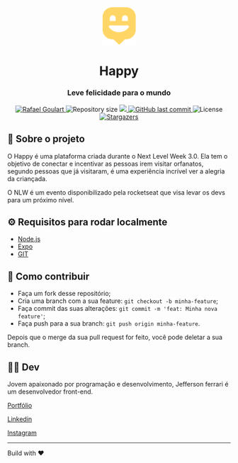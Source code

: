 <div align="center">
    <img src="./.github/logo.png" width="75">
    <h1>Happy</h1>
    <h3>Leve felicidade para o mundo</h3>
    
<p align="center">

<a href="https://www.linkedin.com/in/jeffersoncalmon/">
    <img alt="Rafael Goulart" src="https://img.shields.io/badge/-Jefferson_Ferrari-FFD666?style=flat&logo=Linkedin&logoColor=white" />
</a>

<img alt="Repository size" src="https://img.shields.io/github/repo-size/jefferson-calmon/happy?color=FFD666">

<a aria-label="Completed" href="https://app.rocketseat.com.br/me/jeffersonferrari">
<img src="https://img.shields.io/badge/Rocketseat-NLW 3.0-FFD666?logo=data:image/png;base64,iVBORw0KGgoAAAANSUhEUgAAABAAAAAQCAMAAAAoLQ9TAAAALVBMVEVHcExxWsF0XMJzXMJxWcFsUsD///9jRrzY0u6Xh9Gsn9n39fyMecy0qd2bjNJWBT0WAAAABHRSTlMA2Do606wF2QAAAGlJREFUGJVdj1cWwCAIBLEsRU3uf9xobDH8+GZwUYi8i6ucJwrxKE+7D0G9Q4vlYqtmCSjndr4CgCgzlyFgfKfKCVO0LrPKjmiqMxGXkJwNnXskqWG+1oSM+BSwD8f29YLNjvx/OQrn+g99oQSoNmt3PgAAAABJRU5ErkJggg=="></img>
</a>

<a href="https://github.com/jefferson-calmon/happy/commits/master">
<img alt="GitHub last commit" src="https://img.shields.io/github/last-commit/jefferson-calmon/happy?color=FFD666">
</a> 
<img alt="License" src="https://img.shields.io/badge/license-MIT-FFD666">

<a href="https://github.com/jefferson-calmon/happy/stargazers">

<img alt="Stargazers" src="https://img.shields.io/github/stars/jefferson-calmon/happy?color=FFD666&logo=github">
</a>
</p>

</div>


## :scroll: Sobre o projeto

O Happy é uma plataforma criada durante o Next Level Week 3.0. Ela tem o objetivo de conectar e incentivar as pessoas irem visitar orfanatos, segundo pessoas que já visitaram, é uma experiência incrível ver a alegria da criançada. 

O NLW é um evento disponibilizado pela rocketseat que visa levar os devs para um próximo nível.

## :gear: Requisitos para rodar localmente

- [Node.js](https://nodejs.org/en/)
- [Expo](https://docs.expo.io/)
- [GIT](https://git-scm.com/)


<!-- ## :artificial_satellite: Tecnologias

Para desenvolver este projeto utilizamos as seguintes tecnologias:

- ReactJS - Front-End
    - React Router Dom

    - Axios

    - Leaflet

    - MapBox

- NodeJS - Back-End
    - Express

    - Knex

    - Sqlite3

- React Native - Mobile
    - Expo

    - Expo Fonts

Projeto todo criado utilizando Typescript.


## :rocket: Utilização

**[Acessar plataforma web](https://proffy-app.netlify.app/).**

**[Baixar aplicativo mobile](https://proffy-app.netlify.app/app/)**

ou

### Rodar projeto localmente

#### Front-End - Web

1. Clone este repositório com ```git clone https://github.com/jefferson-calmon/proffy.git```

1. Acesse a pasta do projeto com ```cd proffy```

1. Instale as dependências do projeto com ```npm install``` ou ```yarn install```

1. Inicie o projeto com ````npm start``` ou ```yarn start```

1. Caso não abra um página web em seu navegador, acesse ```http://localhost:3000```


#### Back-End

1. Se você não clonou este respositório ainda, clone ele seguindo o 1° passo do front-end.

1. Acesse a pasta ```server```

1. Rode ```npm install``` ou ```yarn install``` para instalar as dependências do projeto.

1. Rode ```npm start``` ou ```yarn start``` para iniciar servidor local.

##### Rotas
- [GET] /connections => Exibe conexões já realizadas
- [GET] /classes => Exibe professores já cadastrados na plataforma. Obs: necessita de query params.


#### Mobile

1. Acesse a pasta ```mobile``` do projeto.

1. Rode ```npm install``` ou ```yarn install``` para instalar as dependências

1. Inicie o projeto com ````npm start``` ou ```yarn start```

1. Caso não abra um página web em seu navegador, acesse ```http://localhost:3000``` -->


## :thinking: Como contribuir

- Faça um fork desse repositório;
- Cria uma branch com a sua feature: `git checkout -b minha-feature`;
- Faça commit das suas alterações: `git commit -m 'feat: Minha nova feature'`;
- Faça push para a sua branch: `git push origin minha-feature`.

Depois que o merge da sua pull request for feito, você pode deletar a sua branch.

## :technologist: Dev

Jovem apaixonado por programação e desenvolvimento, Jefferson ferrari é um desenvolvedor front-end.


[Portfólio](https://jefferson-calmon.github.io)

[Linkedin](https://www.linkedin.com/in/jeffersoncalmon/)

[Instagram](https://instagram.com/jeffz1_)

---

Build with :heart: 